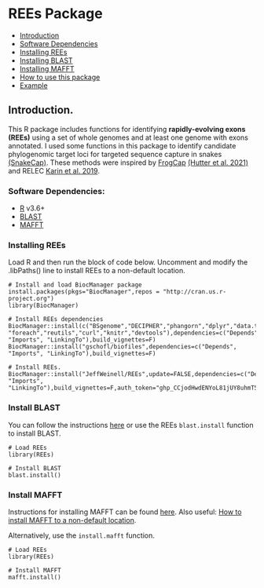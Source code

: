 # REEs Package

 - [Introduction](#Introduction)
 - [Software Dependencies](#Dependencies)
 - [Installing REEs](#InstallingREEs)
 - [Installing BLAST](#InstallingBLAST)
 - [Installing MAFFT](#InstallingMAFFT)
 - [How to use this package](#HowTo)
 - [Example](#Example)

<a name="Introduction"></a>
## Introduction.
This R package includes functions for identifying **rapidly-evolving exons (REEs)** using a set of whole genomes and at least one genome with exons annotated. I used some functions in this package to identify candidate phylogenomic target loci for targeted sequence capture in snakes [(SnakeCap)](https://github.com/JeffWeinell/SnakeCap/blob/main/README.md). These methods were inspired by [FrogCap](https://frogcap.com/) [(Hutter et al. 2021)](https://onlinelibrary.wiley.com/doi/10.1111/1755-0998.13517) and RELEC [Karin et al. 2019](https://doi.org/10.1093/molbev/msz263).

<!--
The reasons for publishing these methods as an R package include (1) having a reproducible and citable pipeline for projects that use the SnakeCap probe set, and (2) to provide a method for researchers to select a set of loci for their phylogenomic studies.
-->

<a name="Dependencies"></a>
### Software Dependencies:
  - [R](https://www.r-project.org/) v3.6+
  - [BLAST](https://ftp.ncbi.nlm.nih.gov/blast/executables/blast+/LATEST/)
  - [MAFFT](https://mafft.cbrc.jp/alignment/software/)

<a name="InstallingREEs"></a>
### Installing REEs

Load R and then run the block of code below. Uncomment and modify the .libPaths() line to install REEs to a non-default location.
```
# Install and load BiocManager package
install.packages(pkgs="BiocManager",repos = "http://cran.us.r-project.org")
library(BiocManager)

# Install REEs dependencies
BiocManager::install(c("BSgenome","DECIPHER","phangorn","dplyr","data.table", "foreach","reutils","curl","knitr","devtools"),dependencies=c("Depends", "Imports", "LinkingTo"),build_vignettes=F)
BiocManager::install("gschofl/biofiles",dependencies=c("Depends", "Imports", "LinkingTo"),build_vignettes=F)

# Install REEs.
BiocManager::install("JeffWeinell/REEs",update=FALSE,dependencies=c("Depends", "Imports", "LinkingTo"),build_vignettes=F,auth_token="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")
```

<a name="InstallingBLAST"></a>
### Install BLAST

You can follow the instructions [here](https://www.ncbi.nlm.nih.gov/books/NBK279671/) or use the REEs ```blast.install``` function to install BLAST.

```
# Load REEs
library(REEs)

# Install BLAST
blast.install()
```

<a name="InstallingMAFFT"></a>
### Install MAFFT

Instructions for installing MAFFT can be found [here](https://mafft.cbrc.jp/alignment/software/).
Also useful: [How to install MAFFT to a non-default location](https://mafft.cbrc.jp/alignment/software/installation_without_root.html).

Alternatively, use the ```install.mafft``` function.
```
# Load REEs
library(REEs)

# Install MAFFT
mafft.install()
```




